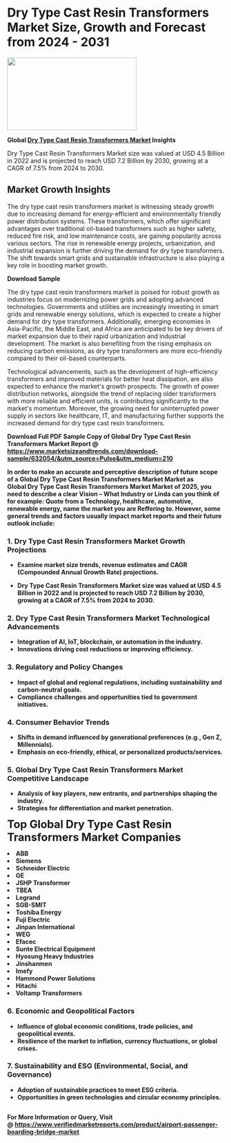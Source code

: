 <H1>Dry Type Cast Resin Transformers Market Size, Growth and Forecast from 2024 - 2031</H1><img class="aligncenter size-medium wp-image-584254" src="https://thirdeyenews.in/wp-content/uploads/2024/09/Global-Market-Research-300x168.jpeg" alt="" width="300" height="168" /><p><strong>Global&nbsp;<a href="https://www.marketsizeandtrends.com/download-sample/632054/&amp;utm_source=Pulse&amp;utm_medium=210">Dry Type Cast Resin Transformers Market</a> Insights</strong></p><p>Dry Type Cast Resin Transformers Market size was valued at USD 4.5 Billion in 2022 and is projected to reach USD 7.2 Billion by 2030, growing at a CAGR of 7.5% from 2024 to 2030.</p><p><h2>Market Growth Insights</h2> <p>The dry type cast resin transformers market is witnessing steady growth due to increasing demand for energy-efficient and environmentally friendly power distribution systems. These transformers, which offer significant advantages over traditional oil-based transformers such as higher safety, reduced fire risk, and low maintenance costs, are gaining popularity across various sectors. The rise in renewable energy projects, urbanization, and industrial expansion is further driving the demand for dry type transformers. The shift towards smart grids and sustainable infrastructure is also playing a key role in boosting market growth.</p> <p><strong>Download Sample</strong></p> <p>The dry type cast resin transformers market is poised for robust growth as industries focus on modernizing power grids and adopting advanced technologies. Governments and utilities are increasingly investing in smart grids and renewable energy solutions, which is expected to create a higher demand for dry type transformers. Additionally, emerging economies in Asia-Pacific, the Middle East, and Africa are anticipated to be key drivers of market expansion due to their rapid urbanization and industrial development. The market is also benefiting from the rising emphasis on reducing carbon emissions, as dry type transformers are more eco-friendly compared to their oil-based counterparts.</p> <p>Technological advancements, such as the development of high-efficiency transformers and improved materials for better heat dissipation, are also expected to enhance the market's growth prospects. The growth of power distribution networks, alongside the trend of replacing older transformers with more reliable and efficient units, is contributing significantly to the market's momentum. Moreover, the growing need for uninterrupted power supply in sectors like healthcare, IT, and manufacturing further supports the increased demand for dry type cast resin transformers.</p> <p><strong></p><p><span class=""><strong>Download Full PDF Sample Copy of Global Dry Type Cast Resin Transformers Market Report</strong> @ <a href="https://www.marketsizeandtrends.com/download-sample/632054/&amp;utm_source=Pulse&amp;utm_medium=210" target="_blank">https://www.marketsizeandtrends.com/download-sample/632054/&amp;utm_source=Pulse&amp;utm_medium=210</a></span></p><p>In order to make an accurate and perceptive description of future scope of a Global&nbsp;Dry Type Cast Resin Transformers Market Market as Global&nbsp;Dry Type Cast Resin Transformers Market Market of 2025, you need to describe a clear Vision &ndash; What Industry or Linda can you think of for example: Quote from a Technology, healthcare, automotive, renewable energy, name the market you are Reffering to. However, some general trends and factors usually impact market reports and their future outlook include:</p><h3>1.&nbsp;<strong>Dry Type Cast Resin Transformers Market Growth Projections</strong></h3><ul><li>Examine market size trends, revenue estimates and CAGR (Compounded Annual Growth Rate) projections.</li><li><p>Dry Type Cast Resin Transformers Market size was valued at USD 4.5 Billion in 2022 and is projected to reach USD 7.2 Billion by 2030, growing at a CAGR of 7.5% from 2024 to 2030.</p></li></ul><h3>2.&nbsp;<strong>Dry Type Cast Resin Transformers Market Technological Advancements</strong></h3><ul><li>Integration of AI, IoT, blockchain, or automation in the industry.</li><li>Innovations driving cost reductions or improving efficiency.</li></ul><h3>3.&nbsp;<strong>Regulatory and Policy Changes</strong></h3><ul><li>Impact of global and regional regulations, including sustainability and carbon-neutral goals.</li><li>Compliance challenges and opportunities tied to government initiatives.</li></ul><h3>4.&nbsp;<strong>Consumer Behavior Trends</strong></h3><ul><li>Shifts in demand influenced by generational preferences (e.g., Gen Z, Millennials).</li><li>Emphasis on eco-friendly, ethical, or personalized products/services.</li></ul><h3>5.&nbsp;<strong>Global Dry Type Cast Resin Transformers Market Competitive Landscape</strong></h3><ul><li>Analysis of key players, new entrants, and partnerships shaping the industry.</li><li>Strategies for differentiation and market penetration.</li></ul><p data-pm-slice="1 1 []"><span style="color: inherit; font-family: inherit; font-size: 25px;">Top Global Dry Type Cast Resin Transformers Market Companies</span></p><div class="" data-test-id=""><p><li>ABB</li><li> Siemens</li><li> Schneider Electric</li><li> GE</li><li> JSHP Transformer</li><li> TBEA</li><li> Legrand</li><li> SGB-SMIT</li><li> Toshiba Energy</li><li> Fuji Electric</li><li> Jinpan International</li><li> WEG</li><li> Efacec</li><li> Sunte Electrical Equipment</li><li> Hyosung Heavy Industries</li><li> Jinshanmen</li><li> Imefy</li><li> Hammond Power Solutions</li><li> Hitachi</li><li> Voltamp Transformers</li></p></div><h3>6.&nbsp;<strong>Economic and Geopolitical Factors</strong></h3><ul><li>Influence of global economic conditions, trade policies, and geopolitical events.</li><li>Resilience of the market to inflation, currency fluctuations, or global crises.</li></ul><h3>7.&nbsp;<strong>Sustainability and ESG (Environmental, Social, and Governance)</strong></h3><ul><li>Adoption of sustainable practices to meet ESG criteria.</li><li>Opportunities in green technologies and circular economy principles.</li></ul><h2><strong style="font-size: 14px;">For More Information or Query, Visit @&nbsp;</strong><a style="background-color: #ffffff; font-size: 14px;" href="https://www.marketsizeandtrends.com/report/dry-type-cast-resin-transformers-market/" target="_blank">https://www.verifiedmarketreports.com/product/airport-passenger-boarding-bridge-market</a></h2>
